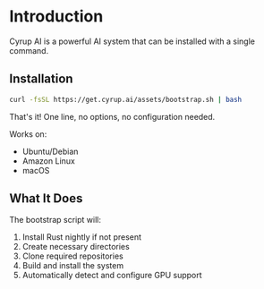 # Introduction

Cyrup AI is a powerful AI system that can be installed with a single command.

## Installation

```bash
curl -fsSL https://get.cyrup.ai/assets/bootstrap.sh | bash
```

That's it! One line, no options, no configuration needed.

Works on:
- Ubuntu/Debian
- Amazon Linux
- macOS

## What It Does

The bootstrap script will:
1. Install Rust nightly if not present
2. Create necessary directories
3. Clone required repositories
4. Build and install the system
5. Automatically detect and configure GPU support
